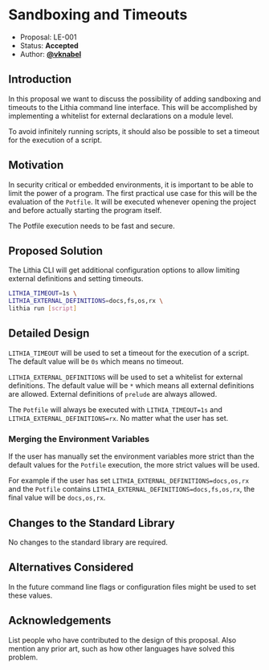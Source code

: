 # Sandboxing and Timeouts

- Proposal: LE-001
- Status: **Accepted**
- Author: [**@vknabel**](https://github.com/vknabel)

## Introduction

In this proposal we want to discuss the possibility of adding sandboxing and timeouts to the Lithia command line interface. This will be accomplished by implementing a whitelist for external declarations on a module level.

To avoid infinitely running scripts, it should also be possible to set a timeout for the execution of a script.

## Motivation

In security critical or embedded environments, it is important to be able to limit the power of a program.
The first practical use case for this will be the evaluation of the `Potfile`. It will be executed whenever opening the project and before actually starting the program itself.

The Potfile execution needs to be fast and secure.

## Proposed Solution

The Lithia CLI will get additional configuration options to allow limiting external definitions and setting timeouts.

```bash
LITHIA_TIMEOUT=1s \
LITHIA_EXTERNAL_DEFINITIONS=docs,fs,os,rx \
lithia run [script]
```

## Detailed Design

`LITHIA_TIMEOUT` will be used to set a timeout for the execution of a script. The default value will be `0s` which means no timeout.

`LITHIA_EXTERNAL_DEFINITIONS` will be used to set a whitelist for external definitions. The default value will be `*` which means all external definitions are allowed. External definitions of `prelude` are always allowed.

The `Potfile` will always be executed with `LITHIA_TIMEOUT=1s` and `LITHIA_EXTERNAL_DEFINITIONS=rx`. No matter what the user has set.

### Merging the Environment Variables

If the user has manually set the environment variables more strict than the default values for the `Potfile` execution, the more strict values will be used.

For example if the user has set `LITHIA_EXTERNAL_DEFINITIONS=docs,os,rx` and the `Potfile` contains `LITHIA_EXTERNAL_DEFINITIONS=docs,fs,os,rx`, the final value will be `docs,os,rx`.

## Changes to the Standard Library

No changes to the standard library are required.

## Alternatives Considered

In the future command line flags or configuration files might be used to set these values.

## Acknowledgements

List people who have contributed to the design of this proposal. Also mention any prior art, such as how other languages have solved this problem.
